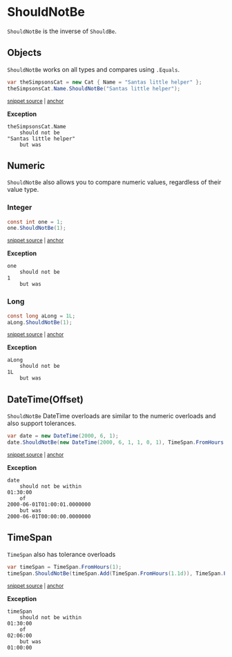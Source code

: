 # ShouldNotBe

`ShouldNotBe` is the inverse of `ShouldBe`.


## Objects

`ShouldNotBe` works on all types and compares using `.Equals`.

<!-- snippet: ShouldNotBeExamples.Objects.codeSample.approved.cs -->
<a id='snippet-ShouldNotBeExamples.Objects.codeSample.approved.cs'></a>
```cs
var theSimpsonsCat = new Cat { Name = "Santas little helper" };
theSimpsonsCat.Name.ShouldNotBe("Santas little helper");
```
<sup><a href='/src/DocumentationExamples/CodeExamples/ShouldNotBeExamples.Objects.codeSample.approved.cs#L1-L2' title='File snippet `ShouldNotBeExamples.Objects.codeSample.approved.cs` was extracted from'>snippet source</a> | <a href='#snippet-ShouldNotBeExamples.Objects.codeSample.approved.cs' title='Navigate to start of snippet `ShouldNotBeExamples.Objects.codeSample.approved.cs`'>anchor</a></sup>
<!-- endSnippet -->

**Exception**

<!-- include: ShouldNotBeExamples.Objects.exceptionText.approved.txt. path: /src/DocumentationExamples/CodeExamples/ShouldNotBeExamples.Objects.exceptionText.approved.txt -->
```
theSimpsonsCat.Name
    should not be
"Santas little helper"
    but was
```
<!-- endInclude -->


## Numeric

`ShouldNotBe` also allows you to compare numeric values, regardless of their value type.


### Integer

<!-- snippet: ShouldNotBeExamples.NumericInt.codeSample.approved.cs -->
<a id='snippet-ShouldNotBeExamples.NumericInt.codeSample.approved.cs'></a>
```cs
const int one = 1;
one.ShouldNotBe(1);
```
<sup><a href='/src/DocumentationExamples/CodeExamples/ShouldNotBeExamples.NumericInt.codeSample.approved.cs#L1-L2' title='File snippet `ShouldNotBeExamples.NumericInt.codeSample.approved.cs` was extracted from'>snippet source</a> | <a href='#snippet-ShouldNotBeExamples.NumericInt.codeSample.approved.cs' title='Navigate to start of snippet `ShouldNotBeExamples.NumericInt.codeSample.approved.cs`'>anchor</a></sup>
<!-- endSnippet -->

**Exception**

<!-- include: ShouldNotBeExamples.NumericInt.exceptionText.approved.txt. path: /src/DocumentationExamples/CodeExamples/ShouldNotBeExamples.NumericInt.exceptionText.approved.txt -->
```
one
    should not be
1
    but was
```
<!-- endInclude -->


### Long

<!-- snippet: ShouldNotBeExamples.NumericLong.codeSample.approved.cs -->
<a id='snippet-ShouldNotBeExamples.NumericLong.codeSample.approved.cs'></a>
```cs
const long aLong = 1L;
aLong.ShouldNotBe(1);
```
<sup><a href='/src/DocumentationExamples/CodeExamples/ShouldNotBeExamples.NumericLong.codeSample.approved.cs#L1-L2' title='File snippet `ShouldNotBeExamples.NumericLong.codeSample.approved.cs` was extracted from'>snippet source</a> | <a href='#snippet-ShouldNotBeExamples.NumericLong.codeSample.approved.cs' title='Navigate to start of snippet `ShouldNotBeExamples.NumericLong.codeSample.approved.cs`'>anchor</a></sup>
<!-- endSnippet -->

**Exception**

<!-- include: ShouldNotBeExamples.NumericLong.exceptionText.approved.txt. path: /src/DocumentationExamples/CodeExamples/ShouldNotBeExamples.NumericLong.exceptionText.approved.txt -->
```
aLong
    should not be
1L
    but was
```
<!-- endInclude -->


## DateTime(Offset)

`ShouldNotBe` DateTime overloads are similar to the numeric overloads and also support tolerances.

<!-- snippet: ShouldNotBeExamples.DateTime.codeSample.approved.cs -->
<a id='snippet-ShouldNotBeExamples.DateTime.codeSample.approved.cs'></a>
```cs
var date = new DateTime(2000, 6, 1);
date.ShouldNotBe(new DateTime(2000, 6, 1, 1, 0, 1), TimeSpan.FromHours(1.5));
```
<sup><a href='/src/DocumentationExamples/CodeExamples/ShouldNotBeExamples.DateTime.codeSample.approved.cs#L1-L2' title='File snippet `ShouldNotBeExamples.DateTime.codeSample.approved.cs` was extracted from'>snippet source</a> | <a href='#snippet-ShouldNotBeExamples.DateTime.codeSample.approved.cs' title='Navigate to start of snippet `ShouldNotBeExamples.DateTime.codeSample.approved.cs`'>anchor</a></sup>
<!-- endSnippet -->

**Exception**

<!-- include: ShouldNotBeExamples.DateTime.exceptionText.approved.txt. path: /src/DocumentationExamples/CodeExamples/ShouldNotBeExamples.DateTime.exceptionText.approved.txt -->
```
date
    should not be within
01:30:00
    of
2000-06-01T01:00:01.0000000
    but was
2000-06-01T00:00:00.0000000
```
<!-- endInclude -->


## TimeSpan

`TimeSpan` also has tolerance overloads

<!-- snippet: ShouldNotBeExamples.TimeSpanExample.codeSample.approved.cs -->
<a id='snippet-ShouldNotBeExamples.TimeSpanExample.codeSample.approved.cs'></a>
```cs
var timeSpan = TimeSpan.FromHours(1);
timeSpan.ShouldNotBe(timeSpan.Add(TimeSpan.FromHours(1.1d)), TimeSpan.FromHours(1.5d));
```
<sup><a href='/src/DocumentationExamples/CodeExamples/ShouldNotBeExamples.TimeSpanExample.codeSample.approved.cs#L1-L2' title='File snippet `ShouldNotBeExamples.TimeSpanExample.codeSample.approved.cs` was extracted from'>snippet source</a> | <a href='#snippet-ShouldNotBeExamples.TimeSpanExample.codeSample.approved.cs' title='Navigate to start of snippet `ShouldNotBeExamples.TimeSpanExample.codeSample.approved.cs`'>anchor</a></sup>
<!-- endSnippet -->

**Exception**

<!-- include: ShouldNotBeExamples.TimeSpanExample.exceptionText.approved.txt. path: /src/DocumentationExamples/CodeExamples/ShouldNotBeExamples.TimeSpanExample.exceptionText.approved.txt -->
```
timeSpan
    should not be within
01:30:00
    of
02:06:00
    but was
01:00:00
```
<!-- endInclude -->
